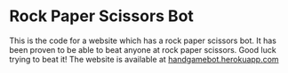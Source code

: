 # Rock Paper Scissors Bot
This is the code for a website which has a rock paper scissors bot. It has been proven
to be able to beat anyone at rock paper scissors. Good luck trying to beat it!
The website is available at [handgamebot.herokuapp.com](https://rock-handgamebot.herokuapp.com/)
